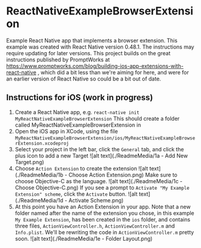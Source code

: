 # ReactNativeExampleBrowserExtension
Example React Native app that implements a browser extension.
This example was created with React Native version 0.48.1.  The instructions
may require updating for later versions.  This project builds on the great
instructions published by PromptWorks at https://www.promptworks.com/blog/building-ios-app-extensions-with-react-native
, which did a bit less than we're aiming for here, and were for an earlier version
of React Native so could be a bit out of date.

## Instructions for iOS (work in progress)
1. Create a React Native app, e.g.
  `react-native init MyReactNativeExampleBrowserExtension`
  This should create a folder called MyReactNativeExampleBrowserExtension in
2. Open the iOS app in XCode, using the file `MyReactNativeExampleBrowserExtension/ios/MyReactNativeExampleBrowserExtension.xcodeproj`
3. Select your project in the left bar, click the `General` tab, and click the
   plus icon to add a new Target
   ![alt text](./ReadmeMedia/1a - Add New Target.png)
4. Choose `Action Extension` to create the extension
  ![alt text](./ReadmeMedia/1b - Choose Action Extension.png)
  Make sure to choose Objective-C as the language.
  ![alt text](./ReadmeMedia/1c - Choose Objective-C.png)
  If you see a prompt to `Activate "My Example Extension" scheme`, click the `Activate` button.
  ![alt text](./ReadmeMedia/1d - Activate Scheme.png)
5. At this point you have an Action Extension in your app.  Note that a new folder named after the name of the extension you chose, in this example `My Example Extension`, has been created in the `ios` folder, and contains three files, `ActionViewController.h`, `ActionViewController.m` and `Info.plist`.  We'll be
rewriting the code in `ActionViewController.m` pretty soon.
  ![alt text](./ReadmeMedia/1e - Folder Layout.png)
